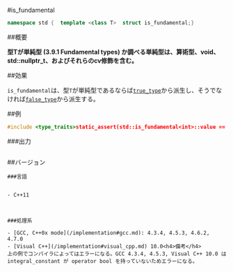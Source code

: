 #is_fundamental
```cpp
namespace std {  template <class T>  struct is_fundamental;}
```

##概要

<b>型Tが単純型 (3.9.1 Fundamental types) か調べる単純型は</b><b>、</b><b>算術型</b><b>、</b><b>void</b><b>、</b><b>std::nullptr_t</b><b>、</b><b>およびそれらのcv修飾を含む。</b>

##効果

`is_fundamental`は、型`T`が単純型であるならば[`true_type`](/reference/type_traits/integral_constant-true_type-false_type.md)から派生し、そうでなければ[`false_type`](/reference/type_traits/integral_constant-true_type-false_type.md)から派生する。


##例

```cpp
#include <type_traits>static_assert(std::is_fundamental<int>::value == true, "value == true, int is fundamental");static_assert(std::is_same<std::is_fundamental<int>::value_type, bool>::value, "value_type == bool");static_assert(std::is_same<std::is_fundamental<int>::type, std::true_type>::value, "type == true_type");static_assert(std::is_fundamental<int>() == true, "is_fundamental<int>() == true");static_assert(std::is_fundamental<int*>::value == false, "value == false, int* is not fundamental");static_assert(std::is_same<std::is_fundamental<int*>::value_type, bool>::value, "value_type == bool");static_assert(std::is_same<std::is_fundamental<int*>::type, std::false_type>::value, "type == false_type");static_assert(std::is_fundamental<int*>() == false, "is_fundamental<int*>() == false");static_assert(std::is_fundamental<char>::value == true, "char is fundamental");static_assert(std::is_fundamental<unsigned>::value == true, "unsigned is fundamental");static_assert(std::is_fundamental<long long>::value == true, "long long is fundamental");static_assert(std::is_fundamental<const float>::value == true, "const float is fundamental");enum e{};static_assert(std::is_fundamental<e>::value == false, "enum is not fundamental");static_assert(std::is_fundamental<int&>::value == false, "int& is not fundamental");static_assert(std::is_fundamental<int ()>::value == false, "int () is not fundamental");static_assert(std::is_fundamental<int[1]>::value == false, "int[1] is not fundamental");static_assert(std::is_fundamental<void>::value == true, "void is fundamental");static_assert(std::is_fundamental<const volatile void>::value == true, "const volatile void is fundamental");static_assert(std::is_fundamental<std::nullptr_t>::value == true, "std::nullptr_t is fundamental");static_assert(std::is_fundamental<const volatile std::nullptr_t>::value == true, "const volatile std::nullptr_t is fundamental");int main(){}
```

###出力

```cpp
```

##バージョン
```
###言語


- C++11



###処理系

- [GCC, C++0x mode](/implementation#gcc.md): 4.3.4, 4.5.3, 4.6.2, 4.7.0
- [Visual C++](/implementation#visual_cpp.md) 10.0<h4>備考</h4>
上の例でコンパイラによってはエラーになる。GCC 4.3.4, 4.5.3, Visual C++ 10.0 は integral_constant が operator bool を持っていないためエラーになる。


